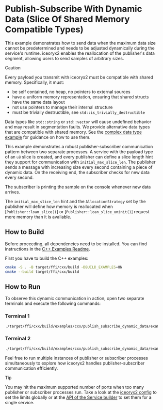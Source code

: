 # Publish-Subscribe With Dynamic Data (Slice Of Shared Memory Compatible Types)

This example demonstrates how to send data when the maximum data size cannot
be predetermined and needs to be adjusted dynamically during the service's
runtime. iceoryx2 enables the reallocation of the publisher's data segment,
allowing users to send samples of arbitrary sizes.

> [!CAUTION]
> Every payload you transmit with iceoryx2 must be compatible with shared
> memory. Specifically, it must:
>
> * be self contained, no heap, no pointers to external sources
> * have a uniform memory representation, ensuring that shared structs have the
>     same data layout
> * not use pointers to manage their internal structure
> * must be trivially destructible, see `std::is_trivially_destructible`
>
> Data types like `std::string` or `std::vector` will cause undefined behavior
> and may result in segmentation faults. We provide alternative data types
> that are compatible with shared memory. See the
> [complex data type example](../complex_data_types) for guidance on how to
> use them.

This example demonstrates a robust publisher-subscriber communication pattern
between two separate processes. A service with the payload type of an `u8` slice
is created, and every publisher can define a slice length hint they support
for communication with `initial_max_slice_len`. The publisher sends a message with
increasing size every second containing a piece of dynamic data. On the receiving
end, the subscriber checks for new data every second.

The subscriber is printing the sample on the console whenever new data arrives.

The `initial_max_slice_len` hint and the `AllocationStrategy` set by the
publisher will define how memory is reallocated when [`Publisher::loan_slice()`]
or [`Publisher::loan_slice_uninit()`] request more memory than it is available.

## How to Build

Before proceeding, all dependencies need to be installed. You can find
instructions in the [C++ Examples Readme](../README.md).

First you have to build the C++ examples:

```sh
cmake -S . -B target/ffi/cxx/build -DBUILD_EXAMPLES=ON
cmake --build target/ffi/cxx/build
```

## How to Run

To observe this dynamic communication in action, open two separate terminals and
execute the following commands:

### Terminal 1

```sh
./target/ffi/cxx/build/examples/cxx/publish_subscribe_dynamic_data/example_cxx_publish_subscribe_dyn_subscriber
```

### Terminal 2

```sh
./target/ffi/cxx/build/examples/cxx/publish_subscribe_dynamic_data/example_cxx_publish_subscribe_dyn_publisher
```

Feel free to run multiple instances of publisher or subscriber processes
simultaneously to explore how iceoryx2 handles publisher-subscriber
communication efficiently.

> [!TIP]
> You may hit the maximum supported number of ports when too many publisher or
> subscriber processes run. Take a look at the
> [iceoryx2 config](../../../config) to set the limits globally or at the
> [API of the Service builder](https://docs.rs/iceoryx2/latest/iceoryx2/service/index.html)
> to set them for a single service.
